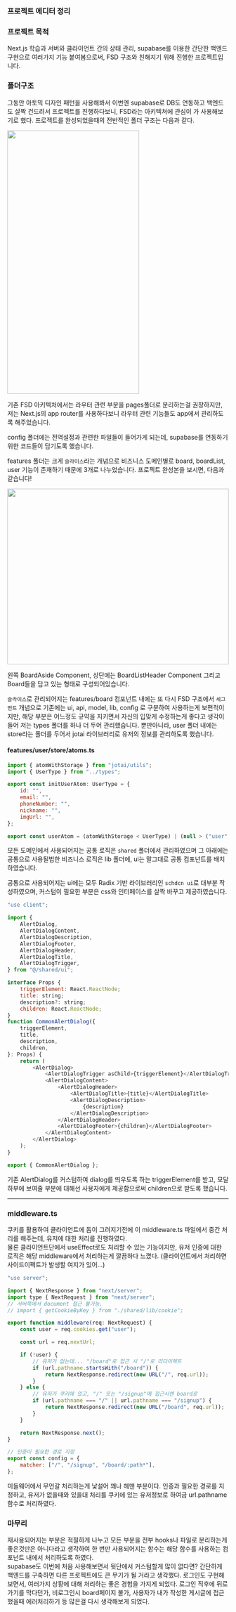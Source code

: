 ### 프로젝트 에디터 정리

### 프로젝트 목적

Next.js 학습과 서버와 클라이언트 간의 상태 관리, supabase를 이용한 간단한 백엔드 구현으로 여러가지 기능 붙여봄으로써, FSD 구조와 친해지기 위해 진행한 프로젝트입니다.

### 폴더구조

그동안 아토믹 디자인 패턴을 사용해봐서 이번엔 supabase로 DB도 연동하고 백엔드도 살짝 건드려서 프로젝트를 진행하다보니, FSD라는 아키텍쳐에 관심이 가 사용해보기로 했다. 프로젝트를 완성되었을때의 전반적인 폴더 구조는 다음과 같다.

<img src="./public/assets/images/readme_1.png" width="300" height="600"/>

기존 FSD 아키텍처에서는 라우터 관련 부분을 pages폴더로 분리하는걸 권장하지만, 저는 Next.js의 app router를 사용하다보니 라우터 관련 기능들도 app에서 관리하도록 해주었습니다.

config 폴더에는 전역설정과 관련한 파일들이 들어가게 되는데, supabase를 연동하기 위한 코드들이 담기도록 했습니다.

features 폴더는 크게 `슬라이스`라는 개념으로 비즈니스 도메인별로 board, boardList, user 기능이 존재하기 때문에 3개로 나누었습니다. 프로젝트 완성본을 보시면, 다음과 같습니다!

<img src="./public/assets/images/readme_2.png" width="100%" height="400"/>

왼쪽 BoardAside Component, 상단에는 BoardListHeader Component 그리고 Board들을 담고 있는 형태로 구성되어있습니다.

`슬라이스`로 관리되어지는 features/board 컴포넌트 내에는 또 다시 FSD 구조에서 `세그먼트` 개념으로 기존에는 ui, api, model, lib, config 로 구분하여 사용하는게 보편적이지만, 해당 부분은 어느정도 규약을 지키면서 자신의 입맞게 수정하는게 좋다고 생각이 들어 저는 types 폴더를 하나 더 두어 관리했습니다. 뿐만아니라, user 폴더 내에는 store라는 폴더를 두어서 jotai 라이브러리로 유저의 정보를 관리하도록 했습니다.

#### features/user/store/atoms.ts

```javascript
import { atomWithStorage } from "jotai/utils";
import { UserType } from "../types";

export const initUserAtom: UserType = {
    id: "",
    email: "",
    phoneNumber: "",
    nickname: "",
    imgUrl: "",
};

export const userAtom = (atomWithStorage < UserType) | (null > ("user", null));
```

모든 도메인에서 사용되어지는 공통 로직은 `shared` 폴더에서 관리하였으며 그 아래에는 공통으로 사용될법한 비즈니스 로직은 lib 폴더에, ui는 말그대로 공통 컴포넌트를 배치하였습니다.

공통으로 사용되어지는 ui에는 모두 Radix 기반 라이브러리인 `schdcn ui`로 대부분 작성하였으며, 커스텀이 필요한 부분은 css와 인터페이스를 살짝 바꾸고 제공하였습니다.

```javascript
"use client";

import {
    AlertDialog,
    AlertDialogContent,
    AlertDialogDescription,
    AlertDialogFooter,
    AlertDialogHeader,
    AlertDialogTitle,
    AlertDialogTrigger,
} from "@/shared/ui";

interface Props {
    triggerElement: React.ReactNode;
    title: string;
    description?: string;
    children: React.ReactNode;
}
function CommonAlertDialog({
    triggerElement,
    title,
    description,
    children,
}: Props) {
    return (
        <AlertDialog>
            <AlertDialogTrigger asChild>{triggerElement}</AlertDialogTrigger>
            <AlertDialogContent>
                <AlertDialogHeader>
                    <AlertDialogTitle>{title}</AlertDialogTitle>
                    <AlertDialogDescription>
                        {description}
                    </AlertDialogDescription>
                </AlertDialogHeader>
                <AlertDialogFooter>{children}</AlertDialogFooter>
            </AlertDialogContent>
        </AlertDialog>
    );
}

export { CommonAlertDialog };
```

기존 AlertDialog를 커스텀하여 dialog를 띄우도록 하는 triggerElement를 받고, 모달 하부에 보여줄 부분에 대해선 사용자에게 제공함으로써 children으로 받도록 했습니다.

---

### middleware.ts

쿠키를 활용하여 클라이언트에 돔이 그려지기전에 이 middleware.ts 파일에서 중간 처리를 해주는데, 유저에 대한 처리를 진행하였다.  
물론 클라이언트단에서 useEffect로도 처리할 수 있는 기능이지만, 유저 인증에 대한 로직은 해당 middleware에서 처리하는게 깔끔하다 느꼈다. (클라이언트에서 처리하면 사이드이펙트가 발생할 여지가 있어...)

```javascript
"use server";

import { NextResponse } from "next/server";
import type { NextRequest } from "next/server";
// 서버쪽에서 document 접근 불가능.
// import { getCookieByKey } from "./shared/lib/cookie";

export function middleware(req: NextRequest) {
    const user = req.cookies.get("user");

    const url = req.nextUrl;

    if (!user) {
        // 유저가 없는데... "/board"로 접근 시 "/"로 리다이렉트
        if (url.pathname.startsWith("/board")) {
            return NextResponse.redirect(new URL("/", req.url));
        }
    } else {
        // 유저가 쿠키에 있고, "/" 또는 "/signup"에 접근시엔 board로
        if (url.pathname === "/" || url.pathname === "/signup") {
            return NextResponse.redirect(new URL("/board", req.url));
        }
    }

    return NextResponse.next();
}

// 인증이 필요한 경로 지정
export const config = {
    matcher: ["/", "/signup", "/board/:path*"],
};
```

미들웨어에서 무언갈 처리하는게 낯설어 꽤나 헤맨 부분이다. 인증과 필요한 경로를 지정하고, 유저가 없을때와 있을대 처리를 쿠키에 있는 유저정보로 하여금 url.pathname 함수로 처리하였다.

### 마무리

재사용되어지는 부분은 적절하게 나누고 모든 부분을 전부 hooks나 파일로 분리하는게 좋은것만은 아니다라고 생각하여 한 번만 사용되어지는 함수는 해당 함수를 사용하는 컴포넌트 내에서 처리하도록 하였다.  
supabase도 이번에 처음 사용해보면서 뒷단에서 커스텀할게 많이 없다면? 간단하게 백엔드를 구축하면 다른 프로젝트에도 큰 무기가 될 거라고 생각했다.
로그인도 구현해보면서, 여러가지 상황에 대해 처리하는 좋은 경험을 가지게 되었다.
로그인 직후에 뒤로가기를 막다던가, 비로그인시 board페이지 불가, 사용자가 내가 작성한 게시글에 접근했을때 에러처리하기 등 많은걸 다시 생각해보게 되었다.
